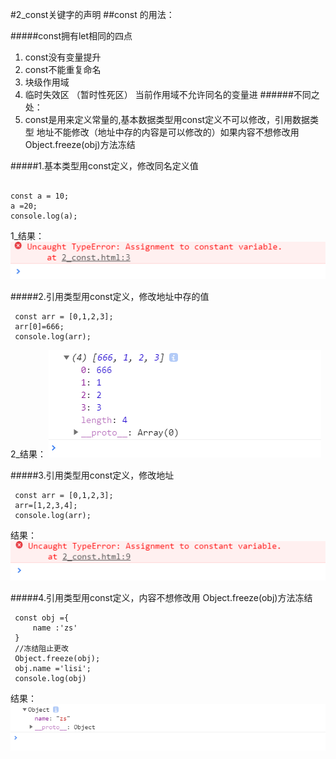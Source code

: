 #2_const关键字的声明
##const 的用法：

#####const拥有let相同的四点
1. const没有变量提升
2. const不能重复命名
3. 块级作用域
4. 临时失效区 （暂时性死区） 当前作用域不允许同名的变量进
######不同之处：
5. const是用来定义常量的,基本数据类型用const定义不可以修改，引用数据类型 地址不能修改（地址中存的内容是可以修改的）如果内容不想修改用 Object.freeze(obj)方法冻结

#####1.基本类型用const定义，修改同名定义值
 ```

 const a = 10;
 a =20;
 console.log(a);
 ```
1_结果：
![](./images/1.png)

#####2.引用类型用const定义，修改地址中存的值
```
 const arr = [0,1,2,3];
 arr[0]=666;
 console.log(arr);
```
2_结果：
![](./images/2.png)

#####3.引用类型用const定义，修改地址
```
 const arr = [0,1,2,3];
 arr=[1,2,3,4];
 console.log(arr);
```
结果：
![](./images/3.png)

#####4.引用类型用const定义，内容不想修改用 Object.freeze(obj)方法冻结

```
 const obj ={
     name :'zs'
 }
 //冻结阻止更改
 Object.freeze(obj);
 obj.name ='lisi';
 console.log(obj)
```
结果：
![](./images/4.png)



